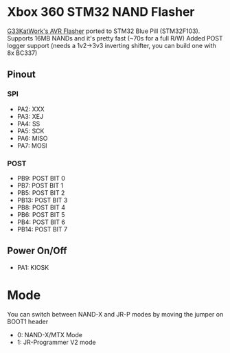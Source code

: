 # Xbox 360 STM32 NAND Flasher

[G33KatWork's AVR Flasher](https://github.com/G33KatWork/XBox-360-AVR-flasher) ported to STM32 Blue Pill (STM32F103).  
Supports 16MB NANDs and it's pretty fast (~70s for a full R/W)
Added POST logger support (needs a 1v2->3v3 inverting shifter, you can build one with 8x BC337)

## Pinout
### SPI
- PA2: XXX
- PA3: XEJ
- PA4: SS
- PA5: SCK
- PA6: MISO
- PA7: MOSI

### POST
- PB9: POST BIT 0
- PB7: POST BIT 1
- PB5: POST BIT 2
- PB13: POST BIT 3
- PB8: POST BIT 4
- PB6: POST BIT 5
- PB4: POST BIT 6
- PB14: POST BIT 7

## Power On/Off
- PA1: KIOSK

# Mode
You can switch between NAND-X and JR-P modes by moving the jumper on BOOT1 header
- 0: NAND-X/MTX Mode
- 1: JR-Programmer V2 mode
